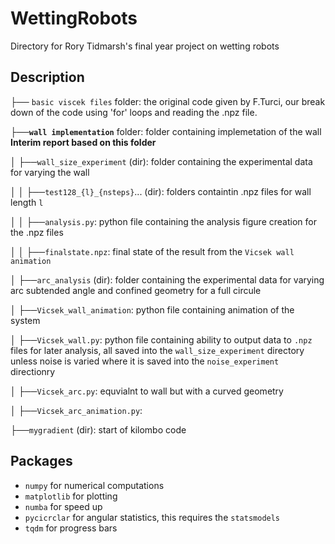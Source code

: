 # WettingRobots
Directory for Rory Tidmarsh's final year project on wetting robots

## Description 

├── `basic viscek files` folder: the original code given by F.Turci, our break down of the code using 'for' loops and reading the .npz file.

├──**`wall implementation`** folder: folder containing implemetation of the wall **Interim report based on this folder**


│    ├──`wall_size_experiment` (dir): folder containing the experimental data for varying the wall

│    │    ├──`test128_{l}_{nsteps}`... (dir): folders containtin .npz files for wall length `l`

│    │    ├──`analysis.py`: python file containing the analysis figure creation for the .npz files  

│    │    ├──`finalstate.npz`: final state of the result from the `Vicsek wall animation`

│   ├──`arc_analysis` (dir): folder containing the experimental data for varying arc subtended angle and confined geometry for a full circule

│   ├──`Vicsek_wall_animation`: python file containing animation of the system

│   ├──`Vicsek_wall.py`: python file containing ability to output data to `.npz` files for later analysis, all saved into the `wall_size_experiment` directory unless noise is varied where it is saved into the `noise_experiment` directionry 

│   ├──`Vicsek_arc.py`: equvialnt to wall but with a curved geometry

│   ├──`Vicsek_arc_animation.py`: 
        
├──`mygradient` (dir): start of kilombo code


## Packages
- `numpy` for numerical computations
- `matplotlib` for plotting
- `numba` for speed up
- `pycicrclar` for angular statistics, this requires the `statsmodels`
- `tqdm` for progress bars
